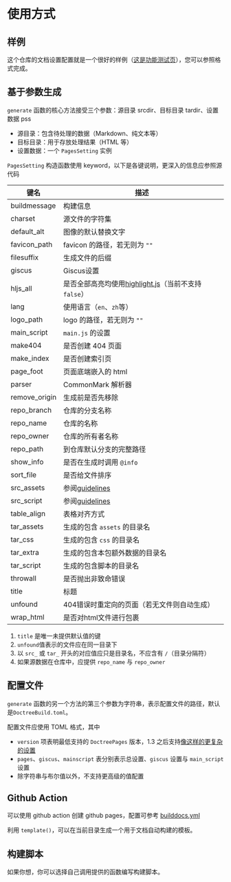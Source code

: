 # 使用方式
## 样例
这个仓库的文档设置配置就是一个很好的样例（[这是功能测试页](doctest.md)），您可以参照格式完成。

## 基于参数生成
`generate` 函数的核心方法接受三个参数：源目录 srcdir、目标目录 tardir、设置数据 pss
* 源目录：包含待处理的数据（Markdown、纯文本等）
* 目标目录：用于存放处理结果（HTML 等）
* 设置数据：一个 `PagesSetting` 实例

`PagesSetting` 构造函数使用 keyword，以下是各键说明，更深入的信息应参照源代码

| 键名 | 描述 |
| --- | --- |
| buildmessage | 构建信息 |
| charset | 源文件的字符集 |
| default_alt | 图像的默认替换文字 |
| favicon_path | favicon 的路径，若无则为 `""` |
| filesuffix | 生成文件的后缀 |
| giscus | Giscus设置 |
| hljs_all | 是否全部高亮均使用[highlight.js](https://github.com/highlightjs/highlight.js)（当前不支持 `false`） |
| lang | 使用语言（`en`、`zh`等） |
| logo_path | logo 的路径，若无则为 `""` |
| main_script | `main.js` 的设置 |
| make404 | 是否创建 404 页面 |
| make_index | 是否创建索引页 |
| page_foot | 页面底端嵌入的 html |
| parser | CommonMark 解析器 |
| remove_origin | 生成前是否先移除 |
| repo_branch | 仓库的分支名称 |
| repo_name | 仓库的名称 |
| repo_owner | 仓库的所有者名称 |
| repo_path | 到仓库默认分支的完整路径 |
| show_info | 是否在生成时调用 `@info` |
| sort_file | 是否给文件排序 |
| src_assets | 参阅[guidelines](guidelines.md#目录管理) |
| src_script | 参阅[guidelines](guidelines.md#目录管理) |
| table_align | 表格对齐方式 |
| tar_assets | 生成的包含 `assets` 的目录名 |
| tar_css | 生成的包含 `css` 的目录名 |
| tar_extra | 生成的包含本包额外数据的目录名 |
| tar_script | 生成的包含脚本的目录名 |
| throwall | 是否抛出非致命错误 |
| title | 标题 |
| unfound | 404错误时重定向的页面（若无文件则自动生成） |
| wrap_html | 是否对html文件进行包裹 |

1. `title` 是唯一未提供默认值的键
2. `unfound`值表示的文件应在同一目录下
3. 以 `src_` 或 `tar_` 开头的对应值应只是目录名，不应含有 `/`（目录分隔符）
4. 如果源数据在仓库中，应提供 `repo_name` 与 `repo_owner`

## 配置文件
`generate` 函数的另一个方法的第三个参数为字符串，表示配置文件的路径，默认是`DoctreeBuild.toml`。

配置文件应使用 TOML 格式，其中
* `version` 项表明最低支持的 `DoctreePages` 版本，1.3 之后支持[像这样的更复杂的设置](https://pkgdocs.julialang.org/v1/compatibility/)
* `pages`、`giscus`、`mainscript` 表分别表示总设置、`giscus` 设置与 `main_script` 设置
* 除字符串与布尔值以外，不支持更高级的值配置

## Github Action
可以使用 github action 创建 github pages，配置可参考 [builddocs.yml](https://github.com/JuliaRoadmap/DoctreePages.jl/blob/master/.github/workflows/builddocs.yml)

利用 `template()`，可以在当前目录生成一个用于文档自动构建的模板。

## 构建脚本
如果你想，你可以选择自己调用提供的函数编写构建脚本。
